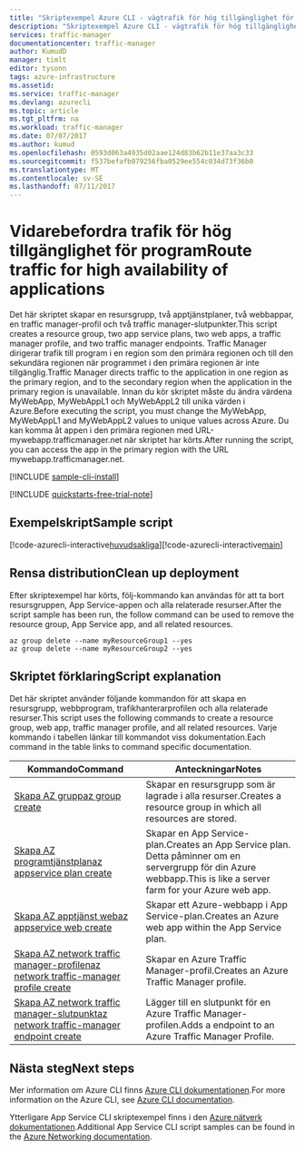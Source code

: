 ```yaml
---
title: "Skriptexempel Azure CLI - vägtrafik för hög tillgänglighet för program | Microsoft Docs"
description: "Skriptexempel Azure CLI - vägtrafik för hög tillgänglighet för program"
services: traffic-manager
documentationcenter: traffic-manager
author: KumudD
manager: timlt
editor: tysonn
tags: azure-infrastructure
ms.assetid: 
ms.service: traffic-manager
ms.devlang: azurecli
ms.topic: article
ms.tgt_pltfrm: na
ms.workload: traffic-manager
ms.date: 07/07/2017
ms.author: kumud
ms.openlocfilehash: 0593d063a4935d02aae124d83b62b11e37aa3c33
ms.sourcegitcommit: f537befafb079256fba0529ee554c034d73f36b0
ms.translationtype: MT
ms.contentlocale: sv-SE
ms.lasthandoff: 07/11/2017
---
```

# <a name="route-traffic-for-high-availability-of-applications"></a><span data-ttu-id="2463c-103">Vidarebefordra trafik för hög tillgänglighet för program</span><span class="sxs-lookup"><span data-stu-id="2463c-103">Route traffic for high availability of applications</span></span>

<span data-ttu-id="2463c-104">Det här skriptet skapar en resursgrupp, två apptjänstplaner, två webbappar, en traffic manager-profil och två traffic manager-slutpunkter.</span><span class="sxs-lookup"><span data-stu-id="2463c-104">This script creates a resource group, two app service plans, two web apps, a traffic manager profile, and two traffic manager endpoints.</span></span> <span data-ttu-id="2463c-105">Traffic Manager dirigerar trafik till program i en region som den primära regionen och till den sekundära regionen när programmet i den primära regionen är inte tillgänglig.</span><span class="sxs-lookup"><span data-stu-id="2463c-105">Traffic Manager directs traffic to the application in one region as the primary region, and to the secondary region when the application in the primary region is unavailable.</span></span> <span data-ttu-id="2463c-106">Innan du kör skriptet måste du ändra värdena MyWebApp, MyWebAppL1 och MyWebAppL2 till unika värden i Azure.</span><span class="sxs-lookup"><span data-stu-id="2463c-106">Before executing the script, you must change the MyWebApp, MyWebAppL1 and MyWebAppL2 values to unique values across Azure.</span></span> <span data-ttu-id="2463c-107">Du kan komma åt appen i den primära regionen med URL-mywebapp.trafficmanager.net när skriptet har körts.</span><span class="sxs-lookup"><span data-stu-id="2463c-107">After running the script, you can access the app in the primary region with the URL mywebapp.trafficmanager.net.</span></span>

[!INCLUDE [sample-cli-install](../../../includes/sample-cli-install.md)]

[!INCLUDE [quickstarts-free-trial-note](../../../includes/quickstarts-free-trial-note.md)]

## <a name="sample-script"></a><span data-ttu-id="2463c-108">Exempelskript</span><span class="sxs-lookup"><span data-stu-id="2463c-108">Sample script</span></span>

<span data-ttu-id="2463c-109">[!code-azurecli-interactive[huvudsakliga](../../../cli_scripts/traffic-manager/direct-traffic-for-increased-application-availability/direct-traffic-for-increased-application-availability.sh "dirigera trafik för hög tillgänglighet")]</span><span class="sxs-lookup"><span data-stu-id="2463c-109">[!code-azurecli-interactive[main](../../../cli_scripts/traffic-manager/direct-traffic-for-increased-application-availability/direct-traffic-for-increased-application-availability.sh "Route traffic for high availability")]</span></span>


## <a name="clean-up-deployment"></a><span data-ttu-id="2463c-110">Rensa distribution</span><span class="sxs-lookup"><span data-stu-id="2463c-110">Clean up deployment</span></span> 

<span data-ttu-id="2463c-111">Efter skriptexempel har körts, följ-kommando kan användas för att ta bort resursgruppen, App Service-appen och alla relaterade resurser.</span><span class="sxs-lookup"><span data-stu-id="2463c-111">After the script sample has been run, the follow command can be used to remove the resource group, App Service app, and all related resources.</span></span>

```azurecli
az group delete --name myResourceGroup1 --yes
az group delete --name myResourceGroup2 --yes
```

## <a name="script-explanation"></a><span data-ttu-id="2463c-112">Skriptet förklaring</span><span class="sxs-lookup"><span data-stu-id="2463c-112">Script explanation</span></span>

<span data-ttu-id="2463c-113">Det här skriptet använder följande kommandon för att skapa en resursgrupp, webbprogram, trafikhanterarprofilen och alla relaterade resurser.</span><span class="sxs-lookup"><span data-stu-id="2463c-113">This script uses the following commands to create a resource group, web app, traffic manager profile, and all related resources.</span></span> <span data-ttu-id="2463c-114">Varje kommando i tabellen länkar till kommandot viss dokumentation.</span><span class="sxs-lookup"><span data-stu-id="2463c-114">Each command in the table links to command specific documentation.</span></span>

| <span data-ttu-id="2463c-115">Kommando</span><span class="sxs-lookup"><span data-stu-id="2463c-115">Command</span></span> | <span data-ttu-id="2463c-116">Anteckningar</span><span class="sxs-lookup"><span data-stu-id="2463c-116">Notes</span></span> |
|---|---|
| [<span data-ttu-id="2463c-117">Skapa AZ grupp</span><span class="sxs-lookup"><span data-stu-id="2463c-117">az group create</span></span>](https://docs.microsoft.com/cli/azure/group#create) | <span data-ttu-id="2463c-118">Skapar en resursgrupp som är lagrade i alla resurser.</span><span class="sxs-lookup"><span data-stu-id="2463c-118">Creates a resource group in which all resources are stored.</span></span> |
| [<span data-ttu-id="2463c-119">Skapa AZ programtjänstplan</span><span class="sxs-lookup"><span data-stu-id="2463c-119">az appservice plan create</span></span>](https://docs.microsoft.com/cli/azure/appservice/plan#create) | <span data-ttu-id="2463c-120">Skapar en App Service-plan.</span><span class="sxs-lookup"><span data-stu-id="2463c-120">Creates an App Service plan.</span></span> <span data-ttu-id="2463c-121">Detta påminner om en servergrupp för din Azure webbapp.</span><span class="sxs-lookup"><span data-stu-id="2463c-121">This is like a server farm for your Azure web app.</span></span> |
| [<span data-ttu-id="2463c-122">Skapa AZ apptjänst web</span><span class="sxs-lookup"><span data-stu-id="2463c-122">az appservice web create</span></span>](https://docs.microsoft.com/cli/azure/appservice/web#create) | <span data-ttu-id="2463c-123">Skapar ett Azure-webbapp i App Service-plan.</span><span class="sxs-lookup"><span data-stu-id="2463c-123">Creates an Azure web app within the App Service plan.</span></span> |
| [<span data-ttu-id="2463c-124">Skapa AZ network traffic manager-profilen</span><span class="sxs-lookup"><span data-stu-id="2463c-124">az network traffic-manager profile create</span></span>](https://docs.microsoft.com/cli/azure/network/traffic-manager/profile#create) | <span data-ttu-id="2463c-125">Skapar en Azure Traffic Manager-profil.</span><span class="sxs-lookup"><span data-stu-id="2463c-125">Creates an Azure Traffic Manager profile.</span></span> |
| [<span data-ttu-id="2463c-126">Skapa AZ network traffic manager-slutpunkt</span><span class="sxs-lookup"><span data-stu-id="2463c-126">az network traffic-manager endpoint create</span></span>](https://docs.microsoft.com/cli/azure/network/traffic-manager/endpoint#create) | <span data-ttu-id="2463c-127">Lägger till en slutpunkt för en Azure Traffic Manager-profilen.</span><span class="sxs-lookup"><span data-stu-id="2463c-127">Adds a endpoint to an Azure Traffic Manager Profile.</span></span> |

## <a name="next-steps"></a><span data-ttu-id="2463c-128">Nästa steg</span><span class="sxs-lookup"><span data-stu-id="2463c-128">Next steps</span></span>

<span data-ttu-id="2463c-129">Mer information om Azure CLI finns [Azure CLI dokumentationen](https://docs.microsoft.com/cli/azure/overview).</span><span class="sxs-lookup"><span data-stu-id="2463c-129">For more information on the Azure CLI, see [Azure CLI documentation](https://docs.microsoft.com/cli/azure/overview).</span></span>

<span data-ttu-id="2463c-130">Ytterligare App Service CLI skriptexempel finns i den [Azure nätverk dokumentationen](../cli-samples.md).</span><span class="sxs-lookup"><span data-stu-id="2463c-130">Additional App Service CLI script samples can be found in the [Azure Networking documentation](../cli-samples.md).</span></span>
